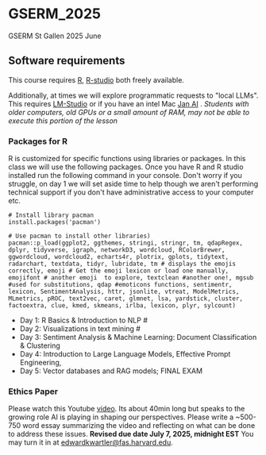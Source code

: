 # GSERM_2025
GSERM St Gallen 2025 June

## Software requirements

This course requires [R](https://cran.r-project.org/), [R-studio](https://posit.co/download/rstudio-desktop/) both freely available.

Additionally, at times we will explore programmatic requests to "local LLMs". This requires [LM-Studio](https://lmstudio.ai/) or if you have an intel Mac [Jan AI](https://jan.ai/) . 
*Students with older computers, old GPUs or a small amount of RAM, may not be able to execute this portion of the lesson*

### Packages for R

R is customized for specific functions using libraries or packages.  In this class we will use the following packages.  Once you have R and R studio installed run the following command in your console.  Don't worry if you struggle, on day 1 we will set aside time to help though we aren't performing technical support if you don't have administrative access to your computer etc.

```
# Install library pacman
install.packages('pacman')

# Use pacman to install other libraries)
pacman::p_load(ggplot2, ggthemes, stringi, stringr, tm, qdapRegex, dplyr, tidyverse, igraph, networkD3, wordcloud, RColorBrewer, ggwordcloud, wordcloud2, echarts4r, plotrix, gplots, tidytext, radarchart, textdata, tidyr, lubridate, tm # displays the emojis correctly, emoji # Get the emoji lexicon or load one manually, emojifont # another emoji  to explore, textclean #another one!, mgsub #used for substitutions, qdap #emoticons functions, sentimentr, lexicon, SentimentAnalysis, httr, jsonlite, vtreat, ModelMetrics, MLmetrics, pROC, text2vec, caret, glmnet, lsa, yardstick, cluster, factoextra, clue, kmed, skmeans, irlba, lexicon, plyr, sylcount)

```

- Day 1: R Basics & Introduction to NLP #
- Day 2: Visualizations in text mining #
- Day 3: Sentiment Analysis & Machine Learning: Document Classification & Clustering
- Day 4: Introduction to Large Language Models, Effective Prompt Engineering,
- Day 5: Vector databases and RAG models; FINAL EXAM


### Ethics Paper

Please watch this Youtube [video](https://www.youtube.com/watch?v=zKCynxiV_8I&ab_channel=TaylorLorenz).  Its about 40min long but speaks to the growing role AI is playing in shaping our perspectives.  Please write a ~500-750 word essay summarizing the video and reflecting on what can be done to address these issues. **Revised due date July 7, 2025, midnight EST**  You may turn it in at <edwardkwartler@fas.harvard.edu>.